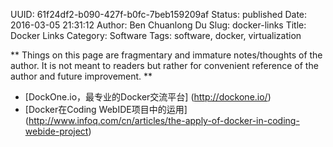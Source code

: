 UUID: 61f24df2-b090-427f-b0fc-7beb159209af
Status: published
Date: 2016-03-05 21:31:12
Author: Ben Chuanlong Du
Slug: docker-links
Title: Docker Links
Category: Software
Tags: software, docker, virtualization

**
Things on this page are
fragmentary and immature notes/thoughts of the author.
It is not meant to readers
but rather for convenient reference of the author and future improvement.
**

- [DockOne.io，最专业的Docker交流平台] (http://dockone.io/)
- [Docker在Coding WebIDE项目中的运用] (http://www.infoq.com/cn/articles/the-apply-of-docker-in-coding-webide-project)
